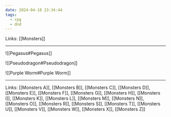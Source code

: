 ```yaml
---
date: 2024-04-10 23:34:44
tags:
  - rpg
  - dnd
---
```

Links: [[Monsters]]

---

![[Pegasus#Pegasus]]

![[Pseudodragon#Pseudodragon]]

![[Purple Worm#Purple Worm]]

---
Links: [[Monsters A]], [[Monsters B]], [[Monsters C]], [[Monsters D]], [[Monsters E]], [[Monsters F]], [[Monsters G]], [[Monsters H]], [[Monsters I]], [[Monsters K]], [[Monsters L]], [[Monsters M]], [[Monsters N]], [[Monsters O]], [[Monsters R]], [[Monsters S]], [[Monsters T]], [[Monsters U]], [[Monsters V]], [[Monsters W]], [[Monsters X]], [[Monsters Z]]